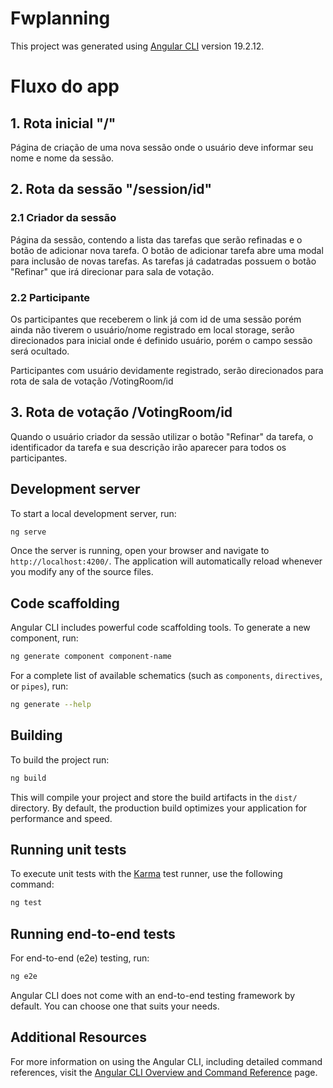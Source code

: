 # Fwplanning

This project was generated using [Angular CLI](https://github.com/angular/angular-cli) version 19.2.12.

# Fluxo do app

## 1. Rota inicial "/"
  
  Página de criação de uma nova sessão onde o usuário deve informar seu nome e nome da sessão.

## 2. Rota da sessão "/session/id"
  
  ### 2.1 Criador da sessão
  Página da sessão, contendo a lista das tarefas que serão refinadas e o botão de adicionar nova tarefa.
  O botão de adicionar tarefa abre uma modal para inclusão de novas tarefas.
  As tarefas já cadatradas possuem o botão "Refinar" que irá direcionar para sala de votação.

  ### 2.2 Participante
  Os participantes que receberem o link já com id de uma sessão porém ainda não tiverem o usuário/nome registrado em local storage, serão direcionados para inicial onde é definido usuário, porém o campo sessão será ocultado.

  Participantes com usuário devidamente registrado, serão direcionados para rota de sala de votação /VotingRoom/id

## 3. Rota de votação /VotingRoom/id
  Quando o usuário criador da sessão utilizar o botão "Refinar" da tarefa, o identificador da tarefa e sua descrição irão aparecer para todos os participantes.
  

## Development server

To start a local development server, run:

```bash
ng serve
```

Once the server is running, open your browser and navigate to `http://localhost:4200/`. The application will automatically reload whenever you modify any of the source files.

## Code scaffolding

Angular CLI includes powerful code scaffolding tools. To generate a new component, run:

```bash
ng generate component component-name
```

For a complete list of available schematics (such as `components`, `directives`, or `pipes`), run:

```bash
ng generate --help
```

## Building

To build the project run:

```bash
ng build
```

This will compile your project and store the build artifacts in the `dist/` directory. By default, the production build optimizes your application for performance and speed.

## Running unit tests

To execute unit tests with the [Karma](https://karma-runner.github.io) test runner, use the following command:

```bash
ng test
```

## Running end-to-end tests

For end-to-end (e2e) testing, run:

```bash
ng e2e
```

Angular CLI does not come with an end-to-end testing framework by default. You can choose one that suits your needs.

## Additional Resources

For more information on using the Angular CLI, including detailed command references, visit the [Angular CLI Overview and Command Reference](https://angular.dev/tools/cli) page.

